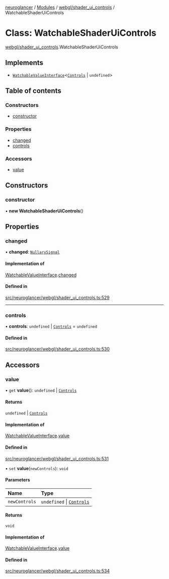[neuroglancer](../README.md) / [Modules](../modules.md) / [webgl/shader\_ui\_controls](../modules/webgl_shader_ui_controls.md) / WatchableShaderUiControls

# Class: WatchableShaderUiControls

[webgl/shader_ui_controls](../modules/webgl_shader_ui_controls.md).WatchableShaderUiControls

## Implements

- [`WatchableValueInterface`](../interfaces/annotation_annotation_layer_state._internal_.WatchableValueInterface.md)<[`Controls`](../modules/webgl_shader_ui_controls.md#controls) \| `undefined`\>

## Table of contents

### Constructors

- [constructor](webgl_shader_ui_controls.WatchableShaderUiControls.md#constructor)

### Properties

- [changed](webgl_shader_ui_controls.WatchableShaderUiControls.md#changed)
- [controls](webgl_shader_ui_controls.WatchableShaderUiControls.md#controls)

### Accessors

- [value](webgl_shader_ui_controls.WatchableShaderUiControls.md#value)

## Constructors

### constructor

• **new WatchableShaderUiControls**()

## Properties

### changed

• **changed**: [`NullarySignal`](util_signal.NullarySignal.md)

#### Implementation of

[WatchableValueInterface](../interfaces/annotation_annotation_layer_state._internal_.WatchableValueInterface.md).[changed](../interfaces/annotation_annotation_layer_state._internal_.WatchableValueInterface.md#changed)

#### Defined in

[src/neuroglancer/webgl/shader_ui_controls.ts:529](https://github.com/ActiveBrainAtlas2/neuroglancer/blob/1beb5d34/src/neuroglancer/webgl/shader_ui_controls.ts#L529)

___

### controls

• **controls**: `undefined` \| [`Controls`](../modules/webgl_shader_ui_controls.md#controls) = `undefined`

#### Defined in

[src/neuroglancer/webgl/shader_ui_controls.ts:530](https://github.com/ActiveBrainAtlas2/neuroglancer/blob/1beb5d34/src/neuroglancer/webgl/shader_ui_controls.ts#L530)

## Accessors

### value

• `get` **value**(): `undefined` \| [`Controls`](../modules/webgl_shader_ui_controls.md#controls)

#### Returns

`undefined` \| [`Controls`](../modules/webgl_shader_ui_controls.md#controls)

#### Implementation of

[WatchableValueInterface](../interfaces/annotation_annotation_layer_state._internal_.WatchableValueInterface.md).[value](../interfaces/annotation_annotation_layer_state._internal_.WatchableValueInterface.md#value)

#### Defined in

[src/neuroglancer/webgl/shader_ui_controls.ts:531](https://github.com/ActiveBrainAtlas2/neuroglancer/blob/1beb5d34/src/neuroglancer/webgl/shader_ui_controls.ts#L531)

• `set` **value**(`newControls`): `void`

#### Parameters

| Name | Type |
| :------ | :------ |
| `newControls` | `undefined` \| [`Controls`](../modules/webgl_shader_ui_controls.md#controls) |

#### Returns

`void`

#### Implementation of

[WatchableValueInterface](../interfaces/annotation_annotation_layer_state._internal_.WatchableValueInterface.md).[value](../interfaces/annotation_annotation_layer_state._internal_.WatchableValueInterface.md#value)

#### Defined in

[src/neuroglancer/webgl/shader_ui_controls.ts:534](https://github.com/ActiveBrainAtlas2/neuroglancer/blob/1beb5d34/src/neuroglancer/webgl/shader_ui_controls.ts#L534)
